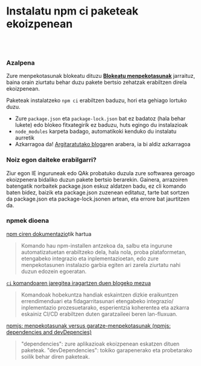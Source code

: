# Instalatu npm ci paketeak ekoizpenean

<br/><br/>

### Azalpena

Zure menpekotasunak blokeatu dituzu [**Blokeatu menpekotasunak**](/sections/production/lockdependencies.md) jarraituz, baina orain ziurtatu behar duzu pakete bertsio zehatzak erabiltzen direla ekoizpenean.

Paketeak instalatzeko `npm ci` erabiltzen baduzu, hori eta gehiago lortuko duzu.

- Zure `package.json` eta `package-lock.json` bat ez badatoz (hala behar lukete) edo blokeo fitxategirik ez baduzu, huts egingo du instalazioak
- `node_modules` karpeta badago, automatikoki kenduko du instalatu aurretik
- Azkarragoa da! [Argitaratutako bloga](https://blog.npmjs.org/post/171556855892/introducing-npm-ci-for-faster-more-reliable)ren arabera, ia bi aldiz azkarragoa

### Noiz egon daiteke erabilgarri?

Ziur egon IE inguruneak edo QAk probatuko duzula zure softwarea geroago ekoizpenera bidaliko duzun pakete bertsio berarekin.
Gainera, arrazoiren batengatik norbaitek package.json eskuz aldatzen badu, ez cli komando baten bidez, baizik eta package.json zuzenean editatuz, tarte bat sortzen da package.json eta package-lock.jsonen artean, eta errore bat jaurtitzen da.

### npmek dioena

[npm ciren dokumentazio](https://docs.npmjs.com/cli/ci.html)tik hartua

> Komando hau npm-installen antzekoa da, salbu eta ingurune automatizatuetan erabiltzeko dela, hala nola, proba plataformetan, etengabeko integrazio eta inplementazioetan, edo zure menpekotasunen instalazio garbia egiten ari zarela ziurtatu nahi duzun edozein egoeratan.

[`ci` komandoaren jaregitea iragartzen duen blogeko mezua](https://blog.npmjs.org/post/171556855892/introducing-npm-ci-for-faster-more-reliable)

> Komandoak hobekuntza handiak eskaintzen dizkie eraikuntzen errendimenduari eta fidagarritasunari etengabeko integrazio/ inplementazio prozesuetarako, esperientzia koherentea eta azkarra eskainiz CI/CD erabiltzen duten garatzaileei beren lan-fluxuan.

[npmjs: menpekotasunak versus garatze-menpekotasunak (npmjs: dependencies and devDepencies)](https://docs.npmjs.com/specifying-dependencies-and-devdependencies-in-a-package-json-file)

> "dependencies": zure aplikazioak ekoizpenean eskatzen dituen paketeak.
> "devDependencies": tokiko garapenerako eta probetarako soilik behar diren paketeak.

<br/><br/>

